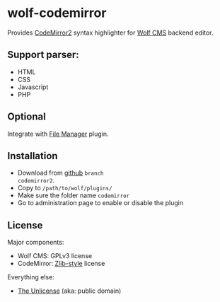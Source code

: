 # wolf-codemirror

Provides [CodeMirror2](http://codemirror.net/2/) syntax highlighter for [Wolf CMS](http://www.wolfcms.org) backend editor.

## Support parser:
* HTML
* CSS
* Javascript
* PHP

## Optional

Integrate with [File Manager](http://www.wolfcms.org/repository/8) plugin.

## Installation

* Download from [github](https://github.com/devi/wolf-codemirror) <code>branch codemirror2</code>.
* Copy to <code>/path/to/wolf/plugins/</code>
* Make sure the folder name <code>codemirror</code>
* Go to administration page to enable or disable the plugin
	
## License

Major components:

* Wolf CMS: GPLv3 license
* CodeMirror: [Zlib-style](http://http://codemirror.net/LICENSE) license

Everything else:

* [The Unlicense](http://unlicense.org) (aka: public domain)

